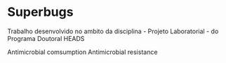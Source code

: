 # Superbugs
Trabalho desenvolvido no ambito da disciplina - Projeto Laboratorial - do Programa Doutoral HEADS

Antimicrobial comsumption
Antimicrobial resistance
